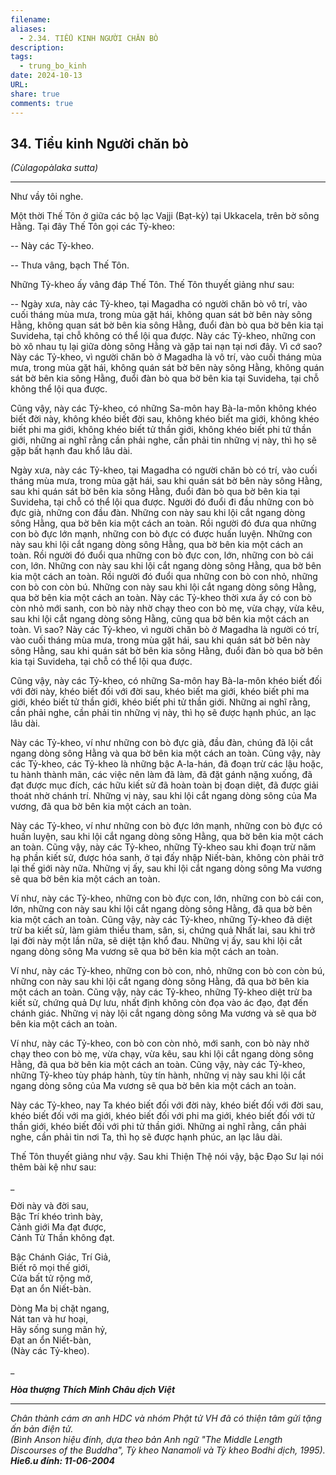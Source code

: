 ```yaml
---
filename: 
aliases:
  - 2.34. TIỂU KINH NGƯỜI CHĂN BÒ
description: 
tags:
  - trung_bo_kinh
date: 2024-10-13
URL: 
share: true
comments: true
---
```

## 34. Tiểu kinh Người chăn bò  
_(Cùlagopàlaka sutta)_

---

Như vầy tôi nghe.

Một thời Thế Tôn ở giữa các bộ lạc Vajji (Bạt-kỳ) tại Ukkacela, trên bờ sông Hằng. Tại đây Thế Tôn gọi các Tỷ-kheo:

-- Này các Tỷ-kheo.

-- Thưa vâng, bạch Thế Tôn.

Những Tỷ-kheo ấy vâng đáp Thế Tôn. Thế Tôn thuyết giảng như sau:

-- Ngày xưa, này các Tỷ-kheo, tại Magadha có người chăn bò vô trí, vào cuối tháng mùa mưa, trong mùa gặt hái, không quan sát bờ bên này sông Hằng, không quan sát bờ bên kia sông Hằng, đuổi đàn bò qua bờ bên kia tại Suvideha, tại chỗ không có thể lội qua được. Này các Tỷ-kheo, những con bò xô nhau tụ lại giữa dòng sông Hằng và gặp tai nạn tại nơi đây. Vì cớ sao? Này các Tỷ-kheo, vì người chăn bò ở Magadha là vô trí, vào cuối tháng mùa mưa, trong mùa gặt hái, không quán sát bờ bên này sông Hằng, không quán sát bờ bên kia sông Hằng, đuổi đàn bò qua bờ bên kia tại Suvideha, tại chỗ không thể lội qua được.

Cũng vậy, này các Tỷ-kheo, có những Sa-môn hay Bà-la-môn không khéo biết đời này, không khéo biết đời sau, không khéo biết ma giới, không khéo biết phi ma giới, không khéo biết tử thần giới, không khéo biết phi tử thần giới, những ai nghĩ rằng cần phải nghe, cần phải tin những vị này, thì họ sẽ gặp bất hạnh đau khổ lâu dài.

Ngày xưa, này các Tỷ-kheo, tại Magadha có người chăn bò có trí, vào cuối tháng mùa mưa, trong mùa gặt hái, sau khi quán sát bờ bên này sông Hằng, sau khi quán sát bờ bên kia sông Hằng, đuổi đàn bò qua bờ bên kia tại Suvideha, tại chỗ có thể lội qua được. Người đó đuổi đi đầu những con bò đực già, những con đầu đàn. Những con này sau khi lội cắt ngang dòng sông Hằng, qua bờ bên kia một cách an toàn. Rồi người đó đưa qua những con bò đực lớn mạnh, những con bò đực có được huấn luyện. Những con này sau khi lội cắt ngang dòng sông Hằng, qua bờ bên kia một cách an toàn. Rồi người đó đuổi qua những con bò đực con, lớn, những con bò cái con, lớn. Những con này sau khi lội cắt ngang dòng sông Hằng, qua bờ bên kia một cách an toàn. Rồi người đó đuổi qua những con bò con nhỏ, những con bò con còn bú. Những con này sau khi lội cắt ngang dòng sông Hằng, qua bờ bên kia một cách an toàn. Này các Tỷ-kheo thời xưa ấy có con bò còn nhỏ mới sanh, con bò này nhờ chạy theo con bò mẹ, vừa chạy, vừa kêu, sau khi lội cắt ngang dòng sông Hằng, cũng qua bờ bên kia một cách an toàn. Vì sao? Này các Tỷ-kheo, vì người chăn bò ở Magadha là người có trí, vào cuối tháng mùa mưa, trong mùa gặt hái, sau khi quán sát bờ bên này sông Hằng, sau khi quán sát bờ bên kia sông Hằng, đuổi đàn bò qua bờ bên kia tại Suvideha, tại chỗ có thể lội qua được.

Cũng vậy, này các Tỷ-kheo, có những Sa-môn hay Bà-la-môn khéo biết đối với đời này, khéo biết đối với đời sau, khéo biết ma giới, khéo biết phi ma giới, khéo biết tử thần giới, khéo biết phi tử thần giới. Những ai nghĩ rằng, cần phải nghe, cần phải tin những vị này, thì họ sẽ được hạnh phúc, an lạc lâu dài.

Này các Tỷ-kheo, ví như những con bò đực già, đầu đàn, chúng đã lội cắt ngang dòng sông Hằng và qua bờ bên kia một cách an toàn. Cũng vậy, này các Tỷ-kheo, các Tỷ-kheo là những bậc A-la-hán, đã đoạn trừ các lậu hoặc, tu hành thành mãn, các việc nên làm đã làm, đã đặt gánh nặng xuống, đã đạt được mục đích, các hữu kiết sử đã hoàn toàn bị đoạn diệt, đã được giải thoát nhờ chánh trí. Những vị này, sau khi lội cắt ngang dòng sông của Ma vương, đã qua bờ bên kia một cách an toàn.

Này các Tỷ-kheo, ví như những con bò đực lớn mạnh, những con bò đực có huấn luyện, sau khi lội cắt ngang dòng sông Hằng, qua bờ bên kia một cách an toàn. Cũng vậy, này các Tỷ-kheo, những Tỷ-kheo sau khi đoạn trừ năm hạ phần kiết sử, được hóa sanh, ở tại đấy nhập Niết-bàn, không còn phải trở lại thế giới này nữa. Những vị ấy, sau khi lội cắt ngang dòng sông Ma vương sẽ qua bờ bên kia một cách an toàn.

Ví như, này các Tỷ-kheo, những con bò đực con, lớn, những con bò cái con, lớn, những con này sau khi lội cắt ngang dòng sông Hằng, đã qua bờ bên kia một cách an toàn. Cũng vậy, này các Tỷ-kheo, những Tỷ-kheo đã diệt trừ ba kiết sử, làm giảm thiểu tham, sân, si, chứng quả Nhất lai, sau khi trở lại đời này một lần nữa, sẽ diệt tận khổ đau. Những vị ấy, sau khi lội cắt ngang dòng sông Ma vương sẽ qua bờ bên kia một cách an toàn.

Ví như, này các Tỷ-kheo, những con bò con, nhỏ, những con bò con còn bú, những con này sau khi lội cắt ngang dòng sông Hằng, đã qua bờ bên kia một cách an toàn. Cũng vậy, này các Tỷ-kheo, những Tỷ-kheo diệt trừ ba kiết sử, chứng quả Dự lưu, nhất định không còn đọa vào ác đạo, đạt đến chánh giác. Những vị này lội cắt ngang dòng sông Ma vương và sẽ qua bờ bên kia một cách an toàn.

Ví như, này các Tỷ-kheo, con bò con còn nhỏ, mới sanh, con bò này nhờ chạy theo con bò mẹ, vừa chạy, vừa kêu, sau khi lội cắt ngang dòng sông Hằng, đã qua bờ bên kia một cách an toàn. Cũng vậy, này các Tỷ-kheo, những Tỷ-kheo tùy pháp hành, tùy tín hành, những vị này sau khi lội cắt ngang dòng sông của Ma vương sẽ qua bờ bên kia một cách an toàn.

Này các Tỷ-kheo, nay Ta khéo biết đối với đời này, khéo biết đối với đời sau, khéo biết đối với ma giới, khéo biết đối với phi ma giới, khéo biết đối với tử thần giới, khéo biết đối với phi tử thần giới. Những ai nghĩ rằng, cần phải nghe, cần phải tin nơi Ta, thì họ sẽ được hạnh phúc, an lạc lâu dài.

Thế Tôn thuyết giảng như vậy. Sau khi Thiện Thệ nói vậy, bậc Ðạo Sư lại nói thêm bài kệ như sau:

_

Ðời này và đời sau,  
Bậc Trí khéo trình bày,  
Cảnh giới Ma đạt được,  
Cảnh Tử Thần không đạt.

Bậc Chánh Giác, Trí Giả,  
Biết rõ mọi thế giới,  
Cửa bất tử rộng mở,  
Ðạt an ổn Niết-bàn.

Dòng Ma bị chặt ngang,  
Nát tan và hư hoại,  
Hãy sống sung mãn hỷ,  
Ðạt an ổn Niết-bàn,  
(Này các Tỷ-kheo).

_

**_Hòa thượng Thích Minh Châu dịch Việt_**

---

_Chân thành cám ơn anh HDC và nhóm Phật tử VH đã có thiện tâm gửi tặng ấn bản điện tử.  
(Bình Anson hiệu đính, dựa theo bản Anh ngữ "The Middle Length Discourses of the Buddha", Tỳ kheo Nanamoli và Tỳ kheo Bodhi dịch, 1995).  
**Hie6.u đính: 11-06-2004**_